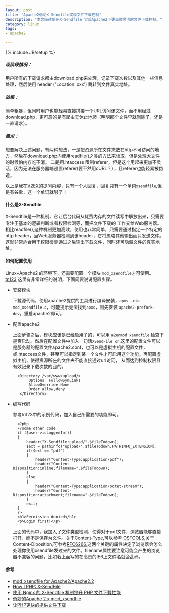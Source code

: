 ```yaml
---
layout: post
title: "Apache2借助X-Sendfile实现文件下载控制"
description: "本文简述使用X-Sendfile 实现Apache2下更高效灵活的文件下载控制。"
category: linux
tags: 
- apache2

---
```

{% include JB/setup %}

##### 现阶段情况：

用户所有的下载请求都由download.php来处理，记录下载次数以及其他一些信息处理，然后使用
header ('Location: xxx') 跳转到文件真实地址。

##### 效果：

简单粗暴，但同时用户也能轻易直接拼接一个URL访问该文件，而不用经过download.php，更可恶的是有爬虫无休止地爬（明明那个文件早就删除了，还是一直请求）。

##### 需求：

想要解决上述问题，有两种想法，一是把资源所在文件夹放在http不可访问的地方，然后在download.php内使用readfile()之类的方法来读取，但是处理大文件的时候怕内存吃不消。
二是用.htaccess 限制referer，但是这个用起来更加不灵活，因为无法在服务器端设置referer(要不然用cURL？），且referer也能轻易被伪造。

以上是我在[V2EX](http://v2ex.com/t/87554#reply1)的提问内容，只有一个人回复，回复只有一个单词`xsendfile`,但是有谷歌，这一个单词就够了！

#### 什么是X-Sendfile

X-Sendfile是一种机制，它让后台代码从耗费内存的文件读写中解放出来，只需要专注于基本的逻辑判断或者权限检测等，而把文件下载的
工作交给Web服务器。相比readfile(),这种机制更加高效，使用也非常简单，只需要通过指定一个特定的http header，当Web服务器检测到该header，它将忽略其他输出而只发送文件。这就非常适合用于权限检测通过之后输出下载文件，同时还可隐藏文件的真实地址。

#### 如何配置使用

Linux+Apache2 的环境下，还需要配置一个模块 `mod_xsendfile`才可使用。[tn123](https://tn123.org/mod_xsendfile/)
这里有非常详细的说明，下面简要说说配置步骤。

+ 安装模块

	下载源代码，使用apache2提供的工具进行编译安装，`apxs -cia mod_xsendfile.c`，可能提示无法找到`apxs`，则先安装
	`apache2-prefork-dev`，重启apache2即可。

+ 配置apache2

	上面步骤之后，模块应该是已经启用了的，可以用 `a2enmod xsendfile` 检查下是否启动。然后在配置文件中加入一句话`XSendFile on`,这里的配置文件可以是服务器的配置文件apache2.conf，也可以是虚拟主机的配置文件，或.htaccess文件，甚至可以指定到某一个文件才可启用这个功能。再配置虚拟主机，使得资源所在的文件夹不能直接通过url访问，
	从而达到控制权限且有效记录下载次数的目的。

		<Directory /var/www/upload/>
	         Options  FollowSymLinks 
	         AllowOverride None
	         Order allow,deny
	     </Directory>

+ 编写代码
	
	参考tn123中的示例代码，加入自己所需要的功能即可。

		<?php
		//some other code
		if ($user->isLoggedIn())
		{
	        header("X-Sendfile:upload/".$fileTodown);
	        $ext = pathinfo("upload/".$fileTodown,PATHINFO_EXTENSION);
	        if($ext == "pdf")
	        {
	            header("Content-Type:application/pdf");
	            header("Content-Disposition:inline;filename=".$fileTodown);
	        }
	        else
	        {
	            header("Content-Type:application/octet-stream");
	            header("Content-Disposition:attachment;filename=".$fileTodown);
	        }         
		    exit;
		}
		?>
		<h1>Permission denied</h1>
		<p>Login first!</p>

	上面的代码中，我加入了文件类型检测，使得对于pdf文件，浏览器能够直接打开，而不是保存为文件。关于Content-Type,可以参考
	[OSTOOLS](http://www.ostools.net/commons),关于Content-Diposition,可参考[RFC6266](http://tools.ietf.org/html/rfc6266),这两个关键的属性决定了浏览器会怎么处理你使用xsendfile发过来的文件。filename属性要注意可能会产生的浏览器不兼容的问题，比如我上面写的在高贵的IE6上文件名就会乱码。


#### 参考

- [mod_xsendfile for Apache2/Apache2.2](https://tn123.org/mod_xsendfile/)
- [How I PHP: X-SendFile](http://www.jasny.net/articles/how-i-php-x-sendfile/)
- [使用 Nginx 的 X-Sendfile 机制提升 PHP 文件下载性能](http://www.lovelucy.info/x-sendfile-in-nginx.htm)
- [奇妙的Apache 2.x  mod_xsendfile](http://blog.sina.com.cn/s/blog_549212ae010086s9.html)
- [让PHP更快的提供文件下载](http://www.laruence.com/2012/05/02/2613.html)

